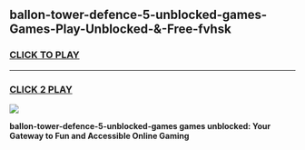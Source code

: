 
## ballon-tower-defence-5-unblocked-games-Games-Play-Unblocked-&-Free-fvhsk
<h3>
<a href="https://premium76.site?title=ballon-tower-defence-5-unblocked-games&ref=24A">CLICK TO PLAY</a></h3>
<hr>

<h3>
<a href="https://premium76.site?title=ballon-tower-defence-5-unblocked-games&ref=24A">CLICK 2 PLAY</a>
  
</h3>

<a href="https://premium76.site?title=ballon-tower-defence-5-unblocked-games&ref=24A"><img src="https://clearcache.store/games.png"></a>


**ballon-tower-defence-5-unblocked-games games unblocked: Your Gateway to Fun and Accessible Online Gaming**
